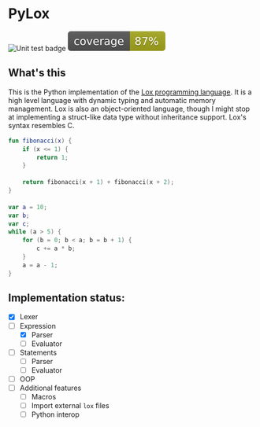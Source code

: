 # PyLox 

![Unit test badge](https://github.com/hungngocphat01/py3lox/actions/workflows/tests.yml/badge.svg)
![Coverage badge](coverage.svg)

## What's this 

This is the Python implementation of the [Lox programming language](https://craftinginterpreters.com/the-lox-language.html). It is a high level language with dynamic typing and automatic memory management. Lox is also an object-oriented language, though I might stop at implementing a struct-like data type without inheritance support. Lox's syntax resembles C.

```kotlin
fun fibonacci(x) {
    if (x <= 1) {
        return 1;
    }

    return fibonacci(x + 1) + fibonacci(x + 2);
}

var a = 10;
var b;
var c;
while (a > 5) {
    for (b = 0; b < a; b = b + 1) {
        c += a * b;
    }
    a = a - 1;
}
```

## Implementation status:

- [x] Lexer 
- [ ] Expression 
  - [x] Parser 
  - [ ] Evaluator
- [ ] Statements 
  - [ ] Parser
  - [ ] Evaluator 
- [ ] OOP  
- [ ] Additional features
  - [ ] Macros
  - [ ] Import external `lox` files
  - [ ] Python interop
